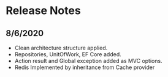 # Release Notes

## 8/6/2020

- Clean architecture structure applied.
- Repositories, UnitOfWork, EF Core added.
- Action result and Global exception added as MVC options.
- Redis Implemented by inheritance from Cache provider  
